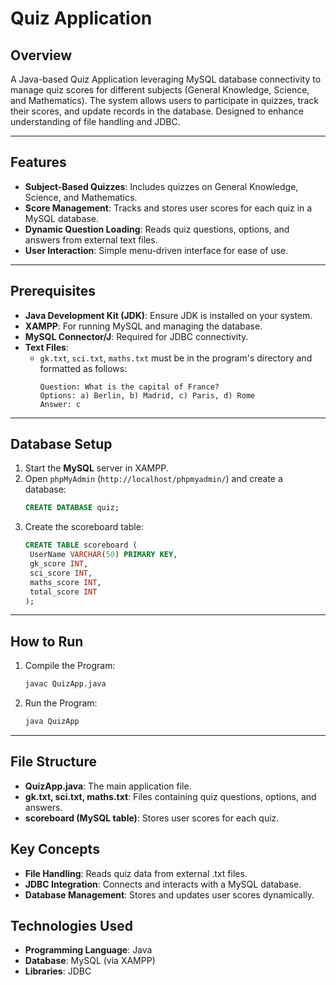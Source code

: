 # Quiz Application

## Overview
A Java-based Quiz Application leveraging MySQL database connectivity to manage quiz scores for different subjects (General Knowledge, Science, and Mathematics). The system allows users to participate in quizzes, track their scores, and update records in the database. Designed to enhance understanding of file handling and JDBC.

---

## Features
- **Subject-Based Quizzes**: Includes quizzes on General Knowledge, Science, and Mathematics.
- **Score Management**: Tracks and stores user scores for each quiz in a MySQL database.
- **Dynamic Question Loading**: Reads quiz questions, options, and answers from external text files.
- **User Interaction**: Simple menu-driven interface for ease of use.

---

## Prerequisites
- **Java Development Kit (JDK)**: Ensure JDK is installed on your system.
- **XAMPP**: For running MySQL and managing the database.
- **MySQL Connector/J**: Required for JDBC connectivity.
- **Text Files**: 
  - `gk.txt`, `sci.txt`, `maths.txt` must be in the program's directory and formatted as follows:
    ```
    Question: What is the capital of France?
    Options: a) Berlin, b) Madrid, c) Paris, d) Rome
    Answer: c
    ```

---

## Database Setup

1. Start the **MySQL** server in XAMPP.
2. Open `phpMyAdmin` (`http://localhost/phpmyadmin/`) and create a database:
   ```sql
   CREATE DATABASE quiz;
3. Create the scoreboard table:
   ```sql
   CREATE TABLE scoreboard (
    UserName VARCHAR(50) PRIMARY KEY,
    gk_score INT,
    sci_score INT,
    maths_score INT,
    total_score INT
   );

---

## How to Run

1. Compile the Program:
   ```bash
   javac QuizApp.java
2. Run the Program:
   ```bash
   java QuizApp

---

## File Structure
- **QuizApp.java**: The main application file.
- **gk.txt, sci.txt, maths.txt**: Files containing quiz questions, options, and answers.
- **scoreboard (MySQL table)**: Stores user scores for each quiz.

## Key Concepts
- **File Handling**: Reads quiz data from external .txt files.
- **JDBC Integration**: Connects and interacts with a MySQL database.
- **Database Management**: Stores and updates user scores dynamically.

## Technologies Used
- **Programming Language**: Java
- **Database**: MySQL (via XAMPP)
- **Libraries**: JDBC
